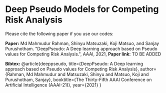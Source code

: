 # Deep Pseudo Models for Competing Risk Analysis

Please cite the following paper if you use our codes: 

**Paper:**  Md Mahmudur Rahman, Shinyu Matsuzaki, Koji Matsuo, and Sanjay Purushotham. "DeepPseudo: A Deep learning approach based on Pseudo values for Competing Risk Analysis.", AAAI, 2021, 
**Paper link:** TO BE ADDED

**Bibtex:** @article{deeppseudo,
  title={DeepPseudo: A Deep learning approach based on Pseudo values for Competing Risk Analysis},
  author={Rahman, Md Mahmudur and Matsuzaki, Shinyu and Matsuo, Koji and Purushotham, Sanjay},
  booktitle={The Thirty-Fifth AAAI Conference on Artificial Intelligence (AAAI-21)},
  year={2021}
}

